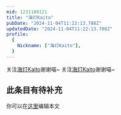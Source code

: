 ```yaml
---
mid: 1231188121
title: "海灯Kaito"
pubDate: "2024-11-04T11:22:13.788Z"
updatedDate: "2024-11-04T11:22:13.788Z"
profile:
  {
    Nickname: ["海灯Kaito"],
  }
---
```


关注[海灯Kaito](https://space.bilibili.com/1231188121)谢谢喵~ 关注[海灯Kaito](https://space.bilibili.com/1231188121)谢谢喵~

## 此条目有待补充
你可以在[这里](https://github.com/Yuhanawa/VTuber.ICU-Content/edit/master/v/海灯Kaito/index.md)编辑本文
